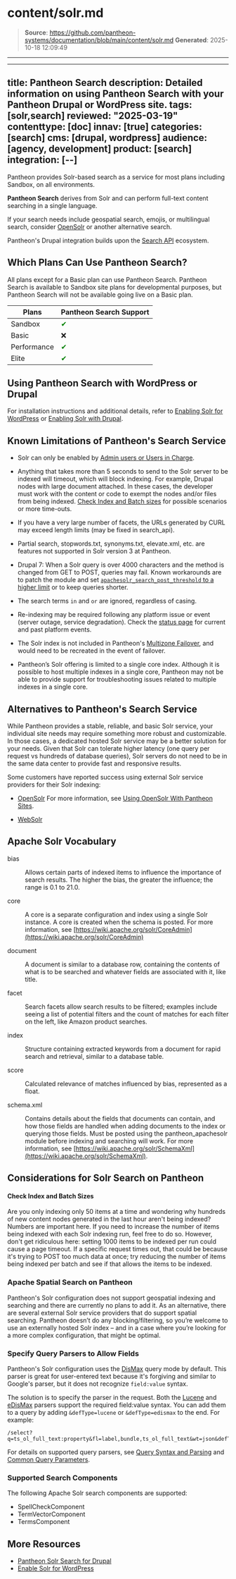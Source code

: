 # content/solr.md

> **Source**: https://github.com/pantheon-systems/documentation/blob/main/content/solr.md
> **Generated**: 2025-10-18 12:09:49

---

---
title: Pantheon Search
description: Detailed information on using Pantheon Search with your Pantheon Drupal or WordPress site.
tags: [solr,search]
reviewed: "2025-03-19"
contenttype: [doc]
innav: [true]
categories: [search]
cms: [drupal, wordpress]
audience: [agency, development]
product: [search]
integration: [--]
---

Pantheon provides Solr-based search as a service for most plans including Sandbox, on all environments.

<Partial file="solr-version.md" />

<Alert title="Important Note" type="info">

**Pantheon Search** derives from Solr and can perform full-text content searching in a single language.

If your search needs include geospatial search, emojis, or multilingual search, consider [OpenSolr](/opensolr) or another alternative search.

Pantheon's Drupal integration builds upon the [Search API](https://www.drupal.org/project/search_api) ecosystem.

</Alert>

## Which Plans Can Use Pantheon Search?

All plans except for a Basic plan can use Pantheon Search. Pantheon Search is available to Sandbox site plans for developmental purposes, but Pantheon Search will not be available going live on a Basic plan.

| Plans         | Pantheon Search Support <Popover content="Available across all environments, including Multidevs." /> |
| ------------- | ---------------------------------- |
| Sandbox       | <span style="color:green">✔</span> |
| Basic         | ❌  |
| Performance   | <span style="color:green">✔</span> |
| Elite         | <span style="color:green">✔</span> |

## Using Pantheon Search with WordPress or Drupal

For installation instructions and additional details, refer to [Enabling Solr for WordPress](/guides/wordpress-developer/wordpress-solr) or [Enabling Solr with Drupal](/guides/solr-drupal).


## Known Limitations of Pantheon's Search Service

- Solr can only be enabled by [Admin users or Users in Charge](/guides/account-mgmt/workspace-sites-teams/teams#site-level-roles-and-permissions).

- Anything that takes more than 5 seconds to send to the Solr server to be indexed will timeout, which will block indexing. For example, Drupal nodes with large document attached. In these cases, the developer must work with the content or code to exempt the nodes and/or files from being indexed. [Check Index and Batch sizes](#check-index-and-batch-sizes) for possible scenarios or more time-outs.
- If you have a very large number of facets, the URLs generated by CURL may exceed length limits (may be fixed in search\_api).

- Partial search, stopwords.txt, synonyms.txt, elevate.xml, etc. are features not supported in Solr version 3 at Pantheon.

- Drupal 7: When a Solr query is over 4000 characters and the method is changed from GET to POST, queries may fail. Known workarounds are to patch the module and set [`apachesolr_search_post_threshold` to a higher limit](https://github.com/pantheon-systems/drops-7/blob/master/modules/pantheon/pantheon_apachesolr/Pantheon_Apache_Solr_Service.php#L873) or to keep queries shorter.

- The search terms `in` and `or` are ignored, regardless of casing.

- Re-indexing may be required following any platform issue or event (server outage, service degradation). Check the [status page](https://status.pantheon.io) for current and past platform events.

- The Solr index is not included in Pantheon's [Multizone Failover](/multizone-failover#solr-search-and-multizone-failover), and would need to be recreated in the event of failover.

- Pantheon’s Solr offering is limited to a single core index. Although it is possible to host multiple indexes in a single core, Pantheon may not be able to provide support for troubleshooting issues related to multiple indexes in a single core.

## Alternatives to Pantheon's Search Service

While Pantheon provides a stable, reliable, and basic Solr service, your individual site needs may require something more robust and customizable. In those cases, a dedicated hosted Solr service may be a better solution for your needs. Given that Solr can tolerate higher latency (one query per request vs hundreds of database queries), Solr servers do not need to be in the same data center to provide fast and responsive results.

Some customers have reported success using external Solr service providers for their Solr indexing:

- [OpenSolr](https://opensolr.com/) For more information, see [Using OpenSolr With Pantheon Sites](/opensolr).

- [WebSolr](https://websolr.com/)

## Apache Solr Vocabulary

<dl>

<dt>bias</dt>

<dd>

Allows certain parts of indexed items to influence the importance of search results. The higher the bias, the greater the influence; the range is 0.1 to 21.0.

</dd>

<dt>core</dt>

<dd>

A core is a separate configuration and index using a single Solr instance. A core is created when the schema is posted. For more information, see [https://wiki.apache.org/solr/CoreAdmin](https://wiki.apache.org/solr/CoreAdmin)

</dd>

<dt>document</dt>

<dd>

A document is similar to a database row, containing the contents of what is to be searched and whatever fields are associated with it, like title.

</dd>

<dt>facet</dt>

<dd>

Search facets allow search results to be filtered; examples include seeing a list of potential filters and the count of matches for each filter on the left, like Amazon product searches.

</dd>

<dt>index</dt>

<dd>

Structure containing extracted keywords from a document for rapid search and retrieval, similar to a database table.

</dd>

<dt>score</dt>

<dd>

Calculated relevance of matches influenced by bias, represented as a float.

</dd>

<dt>schema.xml</dt>

<dd>

Contains details about the fields that documents can contain, and how those fields are handled when adding documents to the index or querying those fields. Must be posted using the pantheon_apachesolr module before indexing and searching will work. For more information, see [https://wiki.apache.org/solr/SchemaXml](https://wiki.apache.org/solr/SchemaXml).

</dd>

</dl>

## Considerations for Solr Search on Pantheon

#### Check Index and Batch Sizes

Are you only indexing only 50 items at a time and wondering why hundreds of new content nodes generated in the last hour aren't being indexed? Numbers are important here. If you need to increase the number of items being indexed with each Solr indexing run, feel free to do so. However, don't get ridiculous here: setting 1000 items to be indexed per run could cause a page timeout. If a specific request times out, that could be because it's trying to POST too much data at once; try reducing the number of items being indexed per batch and see if that allows the items to be indexed.

### Apache Spatial Search on Pantheon

Pantheon's Solr configuration does not support geospatial indexing and searching and there are currently no plans to add it.
As an alternative, there are several external Solr service providers that do support spatial searching. Pantheon doesn’t do any blocking/filtering, so you’re welcome to use an externally hosted Solr index – and in a case where you’re looking for a more complex configuration, that might be optimal.

### Specify Query Parsers to Allow Fields

Pantheon's Solr configuration uses the [DisMax](https://cwiki.apache.org/confluence/display/solr/The+DisMax+Query+Parser) query mode by default. This parser is great for user-entered text because it's forgiving and similar to Google's parser, but it does not recognize `field:value` syntax.

The solution is to specify the parser in the request. Both the [Lucene](https://cwiki.apache.org/confluence/display/solr/The+Standard+Query+Parser) and [eDisMax](https://cwiki.apache.org/confluence/display/solr/The+Extended+DisMax+Query+Parser) parsers support the required field:value syntax. You can add them to a query by adding `&defType=lucene` or `&defType=edismax` to the end. For example:

```http
/select?q=ts_ol_full_text:property&fl=label,bundle,ts_ol_full_text&wt=json&defType=edismax
```

For details on supported query parsers, see [Query Syntax and Parsing]( https://cwiki.apache.org/confluence/display/solr/Query+Syntax+and+Parsing) and [Common Query Parameters](https://cwiki.apache.org/confluence/display/solr/Common+Query+Parameters#CommonQueryParameters-ThedefTypeParameter).

### Supported Search Components

The following Apache Solr search components are supported:

- SpellCheckComponent
- TermVectorComponent
- TermsComponent

## More Resources

- [Pantheon Solr Search for Drupal](/guides/solr-drupal)
- [Enable Solr for WordPress](/guides/wordpress-developer/wordpress-solr)
